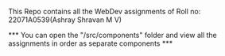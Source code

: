 This Repo contains all the WebDev assignments of Roll no: 22071A0539(Ashray Shravan M V)


*** You can open the "/src/components" folder and view all the assignments in order as separate components ***
